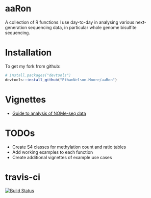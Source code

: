 # aaRon

A collection of R functions I use day-to-day in analysing various next-generation sequencing data, in particular whole genome bisulfite sequencing.

# Installation

To get my fork from github:

```R
# install.packages("devtools")
devtools::install_github("EthanNelson-Moore/aaRon")
```

# Vignettes

* [Guide to analysis of NOMe-seq data](http://astatham.github.io/aaRon/NOMe.html)

# TODOs

* Create S4 classes for methylation count and ratio tables
* Add working examples to each function
* Create additional vignettes of example use cases

# travis-ci

[![Build Status](https://travis-ci.org/astatham/aaRon.png?branch=master)](https://travis-ci.org/astatham/aaRon)
